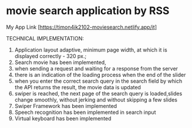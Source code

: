 # movie search application by RSS

My App Link [https://timon4ik2102-moviesearch.netlify.app/it]

TECHNICAL IMPLEMENTATION:

1.  Application layout adaptive, minimum page width, at which it is displayed correctly - 320 px.;
2.  Search movie has been implemented, 
3.  when sending a request and waiting for a response from the server
4.  there is an indication of the loading process when the end of the slider
5.  when you enter the correct search query in the search field by which the API returns the result, the movie data is updated
6.   swiper is reached, the next page of the search query is loaded,slides change smoothly, without jerking and without skipping a few slides
7.  Swiper Framework  has been implemented
8.  Speech recognition has been implemented in search input
9.  Virtual keyboard has been implemented
